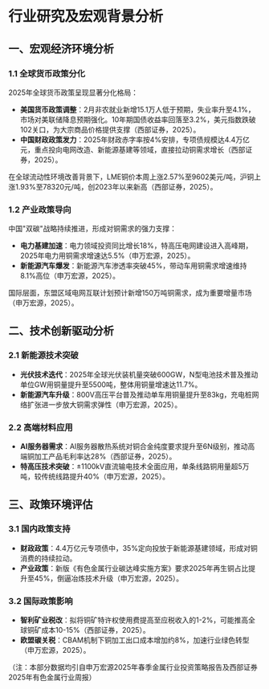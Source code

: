 

# 行业研究及宏观背景分析

## 一、宏观经济环境分析
### 1.1 全球货币政策分化
2025年全球货币政策呈现显著分化格局：  
- **美国货币政策调整**：2月非农就业新增15.1万人低于预期，失业率升至4.1%，市场对美联储降息预期强化。10年期国债收益率回落至3.2%，美元指数跌破102关口，为大宗商品价格提供支撑（西部证券，2025）。  
- **中国财政政策发力**：2025年财政赤字率按4%安排，专项债规模达4.4万亿元，重点投向电网改造、新能源基建等领域，直接拉动铜需求增长（西部证券，2025）。  

在全球流动性环境改善背景下，LME铜价本周上涨2.57%至9602美元/吨，沪铜上涨1.93%至78320元/吨，创2023年以来新高（西部证券，2025）。

### 1.2 产业政策导向
中国"双碳"战略持续推进，形成对铜需求的强力支撑：  
- **电力基建加速**：电力领域投资同比增长18%，特高压电网建设进入高峰期，2025年电力用铜需求增速达5.5%（申万宏源，2025）。  
- **新能源汽车爆发**：新能源汽车渗透率突破45%，带动车用铜需求增速维持8.1%高位（申万宏源，2025）。  

国际层面，东盟区域电网互联计划预计新增150万吨铜需求，成为重要增量市场（申万宏源，2025）。

## 二、技术创新驱动分析
### 2.1 新能源技术突破
- **光伏技术迭代**：2025年全球光伏装机量突破600GW，N型电池技术普及推动单位GW用铜量提升至5500吨，整体用铜量增速达11.7%。  
- **新能源汽车升级**：800V高压平台普及推动单车用铜量提升至83kg，充电桩网络扩张进一步放大铜需求弹性（申万宏源，2025）。  

### 2.2 高端材料应用
- **AI服务器需求**：AI服务器散热系统对铜合金纯度要求提升至6N级别，推动高端铜加工产品毛利率达28%（西部证券，2025）。  
- **特高压技术突破**：±1100kV直流输电技术全面应用，单条线路铜用量超5万吨，较传统线路提升40%（申万宏源，2025）。  

## 三、政策环境评估
### 3.1 国内政策支持
- **财政政策**：4.4万亿元专项债中，35%定向投放于新能源基建领域，形成对铜消费的持续拉动。  
- **产业政策**：新版《有色金属行业碳达峰实施方案》要求2025年再生铜占比提升至45%，倒逼冶炼技术升级（申万宏源，2025）。  

### 3.2 国际政策影响
- **智利矿业税改**：拟将铜矿特许权使用费提高至应税收入的1-2%，可能推高全球铜矿成本10-15%（西部证券，2025）。  
- **欧盟碳关税**：CBAM机制下铜加工出口成本增加约8%，加速行业绿色转型（申万宏源，2025）。  

（注：本部分数据均引自申万宏源2025年春季金属行业投资策略报告及西部证券2025年有色金属行业周报）